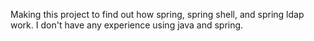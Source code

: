 Making this project to find out how spring, spring shell, and spring ldap work. I don't have any experience using java and spring.
